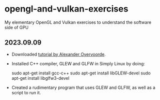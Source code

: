 # opengl-and-vulkan-exercises
My elementary OpenGL and Vulkan exercises to understand the software side of GPU

## 2023.09.09

* Downloaded [tutorial by Alexander Overvoorde](https://open.gl).

* Installed C++ compiler, GLEW and GLFW in Simply Linux by doing:

    sudo apt-get install gcc-c++
    sudo apt-get install libGLEW-devel
    sudo apt-get install libglfw3-devel

* Created a rudimentary program that uses GLEW and GLFW, as well as a script to run it.
